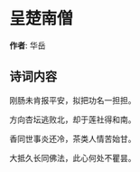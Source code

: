 # 呈楚南僧

**作者**: 华岳

## 诗词内容

刚肠未肯报平安，拟把功名一担担。

方向杏坛逃败北，却于莲社得和南。

香同世事炎还冷，茶类人情苦始甘。

大抵久长同佛法，此心何处不瞿昙。

